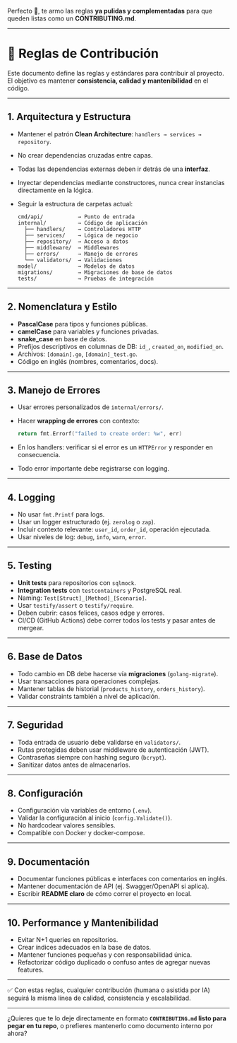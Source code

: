 Perfecto 🚀, te armo las reglas **ya pulidas y complementadas** para que queden listas como un **CONTRIBUTING.md**.

---

# 📖 Reglas de Contribución

Este documento define las reglas y estándares para contribuir al proyecto.
El objetivo es mantener **consistencia, calidad y mantenibilidad** en el código.

---

## 1. Arquitectura y Estructura

* Mantener el patrón **Clean Architecture**: `handlers → services → repository`.
* No crear dependencias cruzadas entre capas.
* Todas las dependencias externas deben ir detrás de una **interfaz**.
* Inyectar dependencias mediante constructores, nunca crear instancias directamente en la lógica.
* Seguir la estructura de carpetas actual:

  ```
  cmd/api/           → Punto de entrada
  internal/          → Código de aplicación
    ├── handlers/    → Controladores HTTP
    ├── services/    → Lógica de negocio
    ├── repository/  → Acceso a datos
    ├── middleware/  → Middlewares
    ├── errors/      → Manejo de errores
    └── validators/  → Validaciones
  model/             → Modelos de datos
  migrations/        → Migraciones de base de datos
  tests/             → Pruebas de integración
  ```

---

## 2. Nomenclatura y Estilo

* **PascalCase** para tipos y funciones públicas.
* **camelCase** para variables y funciones privadas.
* **snake\_case** en base de datos.
* Prefijos descriptivos en columnas de DB: `id_`, `created_on`, `modified_on`.
* Archivos: `[domain].go`, `[domain]_test.go`.
* Código en inglés (nombres, comentarios, docs).

---

## 3. Manejo de Errores

* Usar errores personalizados de `internal/errors/`.
* Hacer **wrapping de errores** con contexto:

  ```go
  return fmt.Errorf("failed to create order: %w", err)
  ```
* En los handlers: verificar si el error es un `HTTPError` y responder en consecuencia.
* Todo error importante debe registrarse con logging.

---

## 4. Logging

* No usar `fmt.Printf` para logs.
* Usar un logger estructurado (ej. `zerolog` o `zap`).
* Incluir contexto relevante: `user_id`, `order_id`, operación ejecutada.
* Usar niveles de log: `debug`, `info`, `warn`, `error`.

---

## 5. Testing

* **Unit tests** para repositorios con `sqlmock`.
* **Integration tests** con `testcontainers` y PostgreSQL real.
* Naming: `Test[Struct]_[Method]_[Scenario]`.
* Usar `testify/assert` o `testify/require`.
* Deben cubrir: casos felices, casos edge y errores.
* CI/CD (GitHub Actions) debe correr todos los tests y pasar antes de mergear.

---

## 6. Base de Datos

* Todo cambio en DB debe hacerse vía **migraciones** (`golang-migrate`).
* Usar transacciones para operaciones complejas.
* Mantener tablas de historial (`products_history`, `orders_history`).
* Validar constraints también a nivel de aplicación.

---

## 7. Seguridad

* Toda entrada de usuario debe validarse en `validators/`.
* Rutas protegidas deben usar middleware de autenticación (JWT).
* Contraseñas siempre con hashing seguro (`bcrypt`).
* Sanitizar datos antes de almacenarlos.

---

## 8. Configuración

* Configuración vía variables de entorno (`.env`).
* Validar la configuración al inicio (`config.Validate()`).
* No hardcodear valores sensibles.
* Compatible con Docker y docker-compose.

---

## 9. Documentación

* Documentar funciones públicas e interfaces con comentarios en inglés.
* Mantener documentación de API (ej. Swagger/OpenAPI si aplica).
* Escribir **README claro** de cómo correr el proyecto en local.

---

## 10. Performance y Mantenibilidad

* Evitar N+1 queries en repositorios.
* Crear índices adecuados en la base de datos.
* Mantener funciones pequeñas y con responsabilidad única.
* Refactorizar código duplicado o confuso antes de agregar nuevas features.

---

✅ Con estas reglas, cualquier contribución (humana o asistida por IA) seguirá la misma línea de calidad, consistencia y escalabilidad.

---

¿Quieres que te lo deje directamente en formato **`CONTRIBUTING.md` listo para pegar en tu repo**, o prefieres mantenerlo como documento interno por ahora?
